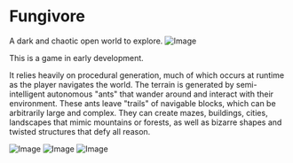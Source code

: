 # Fungivore
A dark and chaotic open world to explore.
![Image](https://github.com/user-attachments/assets/2da16c86-7f72-4a8d-a359-870816ce59fd)

This is a game in early development.

It relies heavily on procedural generation, much of which occurs at runtime as the
player navigates the world. The terrain is generated by semi-intelligent autonomous
"ants" that wander around and interact with their environment. These ants leave
"trails" of navigable blocks, which can be arbitrarily large and complex. They
can create mazes, buildings, cities, landscapes that mimic mountains or forests,
as well as bizarre shapes and twisted structures that defy all reason.

![Image](https://github.com/user-attachments/assets/2e5a30cd-cb49-4084-b23f-f2943657a3d1)
![Image](https://github.com/user-attachments/assets/31cad8e1-1164-4b00-9dd9-4648ca56ad93)
![Image](https://github.com/user-attachments/assets/5151dbd7-ed57-47c2-b24d-2e345379e2c2)
